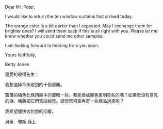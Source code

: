 Dear Mr. Peter,

I would like to return the ten window curtains that arrived today.

The orange color is a bit darker than I expected. May I exchange them
for brighter ones? I will send them back if this is all right with you.
Please let me know whether you could send me other samples.

I am looking forward to hearing from you soon.

Yours faithfully,

Betty Jones

親愛的彼得先生：

我想退掉今天收到的十個窗簾。

窗簾的橘色比我預期中的要暗一些。我能換成顏色更明亮些的嗎？如果您沒有意見的話，我將把它們寄回給您。請問您可否再寄一些樣品過來呢？

我希望儘快收到您的回覆。

貝蒂．瓊斯 謹上
